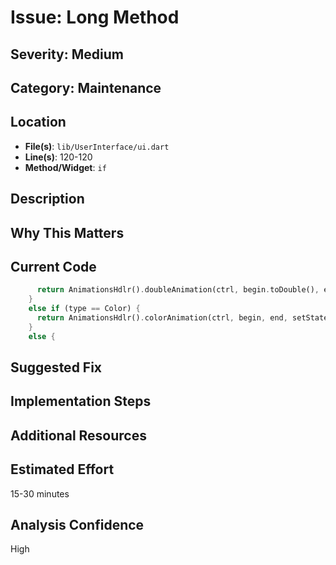 # Issue: Long Method

## Severity: Medium

## Category: Maintenance

## Location
- **File(s)**: `lib/UserInterface/ui.dart`
- **Line(s)**: 120-120
- **Method/Widget**: `if`

## Description


## Why This Matters


## Current Code
```dart
      return AnimationsHdlr().doubleAnimation(ctrl, begin.toDouble(), end.toDouble(), setState);
    }
    else if (type == Color) {
      return AnimationsHdlr().colorAnimation(ctrl, begin, end, setState);
    }
    else {
```

## Suggested Fix


## Implementation Steps


## Additional Resources


## Estimated Effort
15-30 minutes

## Analysis Confidence
High
